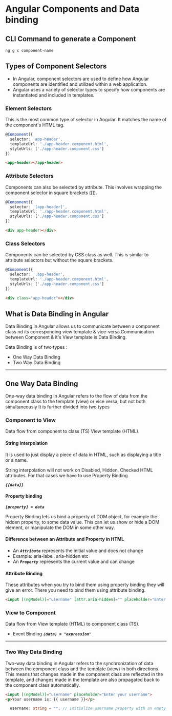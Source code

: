 # Angular Components and Data binding

## CLI Command to generate a Component

```shell
ng g c component-name
```

## Types of Component Selectors

- In Angular, component selectors are used to define how Angular components are identified and utilized within a web application.
- Angular uses a variety of selector types to specify how components are instantiated and included in templates.

### Element Selectors

This is the most common type of selector in Angular. It matches the name of the component's HTML tag.

```ts
@Component({
  selector: 'app-header',
  templateUrl: './app-header.component.html',
  styleUrls: ['./app-header.component.css']
})
```

```html
<app-header></app-header>
```

### Attribute Selectors

 Components can also be selected by attribute. This involves wrapping the component selector in square brackets ([]).

```ts
@Component({
  selector: '[app-header]',
  templateUrl: './app-header.component.html',
  styleUrls: ['./app-header.component.css']
})
```

```html
<div app-header></div>
```

### Class Selectors

 Components can be selected by CSS class as well. This is similar to attribute selectors but without the square brackets.

```ts
@Component({
  selector: '.app-header',
  templateUrl: './app-header.component.html',
  styleUrls: ['./app-header.component.css']
})
```

```html
<div class="app-header"></div>
```

## What is Data Binding in Angular

Data Binding in Angular allows us to communicate between a component class nd its corresponding view template & vice-versa.Communication between Component & it's View template is Data Binding.

Data Binding is of two types :

- One Way Data Binding
- Two Way Data Binding

-------------------------------------------------

## One Way Data Binding

One-way data binding in Angular refers to the flow of data from the component class to the template (view) or vice versa, but not both simultaneously
It  is further divided into two types

### Component to View

Data flow from component to class (TS) View template (HTML).

#### String Interpolation

It is used to just display a piece of data in HTML, such as displaying a title or a name.

String interpolation will not work on Disabled, Hidden, Checked HTML attributes. For that cases we have to use Property Binding

***`{{data}}`***

#### Property binding
  
***`[property] = data`***

Property Binding lets us bind a property of DOM object, for example the hidden property, to some data value. This can let us show or hide a DOM element, or manipulate the DOM in some other way.

#### Difference between an Attribute and Property in HTML

- An ***`Attribute`*** represents the initial value and does not change
- Example: aria-label, aria-hidden etc
- An ***`Property`*** represents the current value and can change

#### Attribute Binding

These attributes when you try to bind them using property binding they will give an error. There you need to bind them using attribute binding.

```html
<input [(ngModel)]="username" [attr.aria-hidden]="" placeholder="Enter your username">
```

### View to Component

Data flow from  View template (HTML) to component class (TS).

- Event Binding ***`(data) = "expression"`***

-------------------------------------------------

### Two Way Data Binding

Two-way data binding in Angular refers to the synchronization of data between the component class and the template (view) in both directions. This means that changes made in the component class are reflected in the template, and changes made in the template are also propagated back to the component class automatically.

```html
<input [(ngModel)]="username" placeholder="Enter your username">
<p>Your username is: {{ username }}</p>
```

```ts
  username: string = ""; // Initialize username property with an empty string

```
